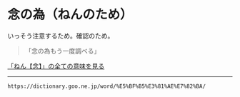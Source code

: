 # 念の為（ねんのため）
いっそう注意するため。確認のため。
>「念の為もう一度調べる」

[「ねん【念】」の全ての意味を見る](ねん（念）)

---
`https://dictionary.goo.ne.jp/word/%E5%BF%B5%E3%81%AE%E7%82%BA/`